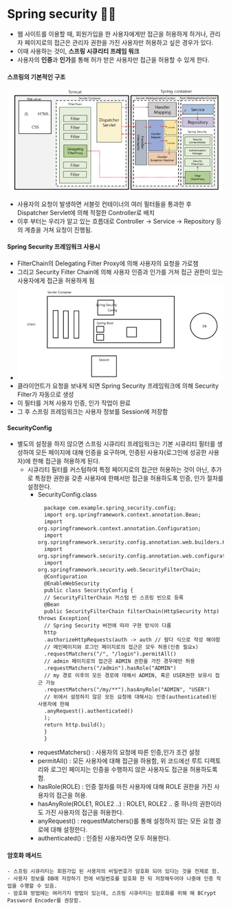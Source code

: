 Spring security 👊🏻
=======================
- 웹 사이트를 이용할 때, 회원가입을 한 사용자에게만 접근을 허용하게 하거나, 관리자 페이지로의 접근은 관리자 권한을 가진 사용자만 허용하고 싶은 경우가 있다.
- 이때 사용하는 것이, **스프링 시큐리티 프레임 워크**
- 사용자의 **인증**과 **인가**를 통해 허가 받은 사용자만 접근을 허용할 수 있게 한다.  


#### 스프링의 기본적인 구조

![img.png](img.png)
- 사용자의 요청이 발생하면 서블릿 컨테이너의 여러 필터들을 통과한 후 Dispatcher Servlet에 의해 적절한  Controller로 배치
- 이후 부터는 우리가 알고 있는 흐름대로 Controller -> Service -> Repository 등의 계층을 거쳐 요청이 진행됨.

#### Spring Security 프레임워크 사용시
- FilterChain의 Delegating Filter Proxy에 의해 사용자의 요청을 가로챔
- 그리고 Security Filter Chain에 의해 사용자 인증과 인가를 거쳐 접근 권한이 있는 사용자에게 접근을 허용하게 됨
- ![img_1.png](img_1.png)
- 클라이언트가 요청을 보내게 되면 Spring Security 프레임워크에 의해 Security Filter가 자동으로 생성
- 이 필터를 거쳐 사용자 인증, 인가 작업이 완료
- 그 후 스프링 프레임워크는 사용자 정보를 Session에 저장함 

#### SecurityConfig 
- 별도의 설정을 하지 않으면 스프링 시큐리티 프레임워크는 기본 시큐리티 필터를 생성하여 모든 페이지에 대해 인증을 요구하며, 인증된 사용자(로그인에 성공한 사용자)에 한해 접근을 허용하게 된다. 
  - 시큐리티 필터를 커스텀하여 특정 페이지로의 접근만 허용하는 것이 아닌, 추가로 특정한 권한을 갖춘 사용자에 한해서만 접근을 허용하도록 인증, 인가 절차를 설정한다. 
    - SecurityConfig.class
        ```
          package com.example.spring_security.config;
          import org.springframework.context.annotation.Bean;
          import org.springframework.context.annotation.Configuration;
          import org.springframework.security.config.annotation.web.builders.HttpSecurity;
          import org.springframework.security.config.annotation.web.configuration.EnableWebSecurity;
          import org.springframework.security.web.SecurityFilterChain;
          @Configuration
          @EnableWebSecurity
          public class SecurityConfig {
          // SecurityFilterChain 커스텀 빈 스프링 빈으로 등록
          @Bean
          public SecurityFilterChain filterChain(HttpSecurity http) throws Exception{
          // Spring Security 버전에 따라 구현 방식이 다름
          http
          .authorizeHttpRequests(auth -> auth // 람다 식으로 작성 해야함
          // 메인페이지와 로그인 페이지로의 접근은 모두 허용(인증 필요x)
          .requestMatchers("/", "/login").permitAll()
          // admin 페이지로의 접근은 ADMIN 권한을 가진 경우에만 허용
          .requestMatchers("/admin").hasRole("ADMIN")
          // my 경로 이후의 모든 경로에 대해서 ADMIN, 혹은 USER권한 보유시 접근 가능
          .requestMatchers("/my/**").hasAnyRole("ADMIN", "USER")
          // 위에서 설정하지 않은 모든 요청에 대해서는 인증(authenticated)된 사용자에 한해
          .anyRequest().authenticated()
          );
          return http.build();
          }
          }
        ``` 
    - requestMatchers() : 사용자의 요청에 따른 인증,인가 조건 설정
    - permitAll() : 모든 사용자에 대해 접근을 하용함, 위 코드에선 루트 디렉토리와 로그인 페이지는 인증을 수행하지 않은 사용자도 접근을 허용하도록 함.
    - hasRole(ROLE) : 인증 절차를 마친 사용자에 대해 ROLE 권한을 가진 사용자의 접근을 허용.
    - hasAnyRole(ROLE1, ROLE2 ..) : ROLE1, ROLE2 .. 중 하나의 권한이라도 가진 사용자의 접근을 허용한다. 
    - anyRequest() : requestMatchers()를 통해 설정하지 않는 모든 요청 경로에 대해 설정한다.
    - authenticated() : 인증된 사용자라면 모두 허용한다. 


#### 암호화 메서드 
    - 스프링 시큐리티는 회원가입 된 사용자의 비밀번호가 암호화 되어 있다는 것을 전제로 함.
    - 사용자 정보를 DB에 저장하기 전에 비밀번호를 암호화 한 뒤 저장해두어야 나중에 인증 작업을 수행할 수 있음. 
    - 암호화 방법에는 여러가지 방법이 있는데, 스프링 시큐리티는 암호화를 위해 해 BCrypt Password Encoder를 권장함. 